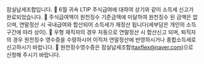 잠실납세조합입니다.
 6월 귀속 LTIP 주식급여에 대하여 상기와 같이 소득세 신고가 완료되었습니다.
 주식급여액이 원천징수 기준금액에 미달하여 원천징수 된 금액은 없으며, 연말정산 시 국내급여와 합산되어 소득세가 재정산 됩니다(세부담은 개인의 소득구간에 따라 상이).
 우형 재직자의 경우 자동으로 연말정산 시 합산신고 되며, 퇴직자의 경우 원천징수 영수증을 수령하시어 이직처 연말정산에 반영하시거나 종합소득세로 신고하시기 바랍니다.
 원천징수영수증은 잠실납세조합(<a href="mailto:taxflex@naver.com" rel="noopener" class="external-link" target="_blank"><u>taxflex@naver.com</u></a>)으로 신청해 주시기 바랍니다.